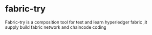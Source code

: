 # fabric-try

Fabric-try is a composition tool for test and learn hyperledger fabric ,it supply build fabric network and chaincode coding

